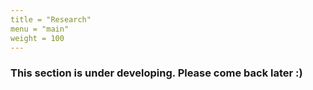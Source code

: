 ```yaml
---
title = "Research"
menu = "main"
weight = 100
---
```

### This section is under developing. Please come back later :)
